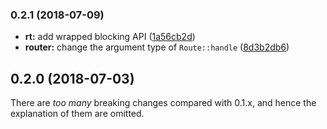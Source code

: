 <a name="0.2.1"></a>
<a name="0.2.1"></a>
### 0.2.1 (2018-07-09)

* **rt:**  add wrapped blocking API ([1a56cb2d](https://github.com/ubnt-intrepid/tsukuyomi/commit/1a56cb2d160cec49b1e5cd966c0dc7ad3ab866df))
* **router:**  change the argument type of `Route::handle` ([8d3b2db6](https://github.com/ubnt-intrepid/tsukuyomi/commit/8d3b2db6318f0bc03fb2ee07048681aaffb77f12))

<a name="0.2.0"></a>
## 0.2.0 (2018-07-03)

There are *too many* breaking changes compared with 0.1.x, and hence the explanation of them are omitted.
